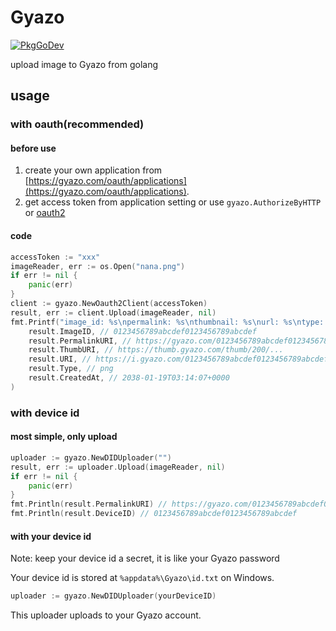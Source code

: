 # Gyazo

[![PkgGoDev](https://pkg.go.dev/badge/github.com/nna774/gyazo)](https://pkg.go.dev/github.com/nna774/gyazo)

upload image to Gyazo from golang

## usage

### with oauth(recommended)

#### before use

1. create your own application from [https://gyazo.com/oauth/applications](https://gyazo.com/oauth/applications).
2. get access token from application setting or use `gyazo.AuthorizeByHTTP` or [oauth2](https://pkg.go.dev/golang.org/x/oauth2)

#### code

```go
accessToken := "xxx"
imageReader, err := os.Open("nana.png")
if err != nil {
	panic(err)
}
client := gyazo.NewOauth2Client(accessToken)
result, err := client.Upload(imageReader, nil)
fmt.Printf("image_id: %s\npermalink: %s\nthumbnail: %s\nurl: %s\ntype: %s\ncreated_at %s",
	result.ImageID, // 0123456789abcdef0123456789abcdef
	result.PermalinkURI, // https://gyazo.com/0123456789abcdef0123456789abcdef
	result.ThumbURI, // https://thumb.gyazo.com/thumb/200/...
	result.URI, // https://i.gyazo.com/0123456789abcdef0123456789abcdef.png
	result.Type, // png
	result.CreatedAt, // 2038-01-19T03:14:07+0000
)
```

### with device id

#### most simple, only upload

```go
uploader := gyazo.NewDIDUploader("")
result, err := uploader.Upload(imageReader, nil)
if err != nil {
    panic(err)
}
fmt.Println(result.PermalinkURI) // https://gyazo.com/0123456789abcdef0123456789abcdef
fmt.Println(result.DeviceID) // 0123456789abcdef0123456789abcdef
```

#### with your device id

Note: keep your device id a secret, it is like your Gyazo password

Your device id is stored at `%appdata%\Gyazo\id.txt` on Windows.

```go
uploader := gyazo.NewDIDUploader(yourDeviceID)
```

This uploader uploads to your Gyazo account.
